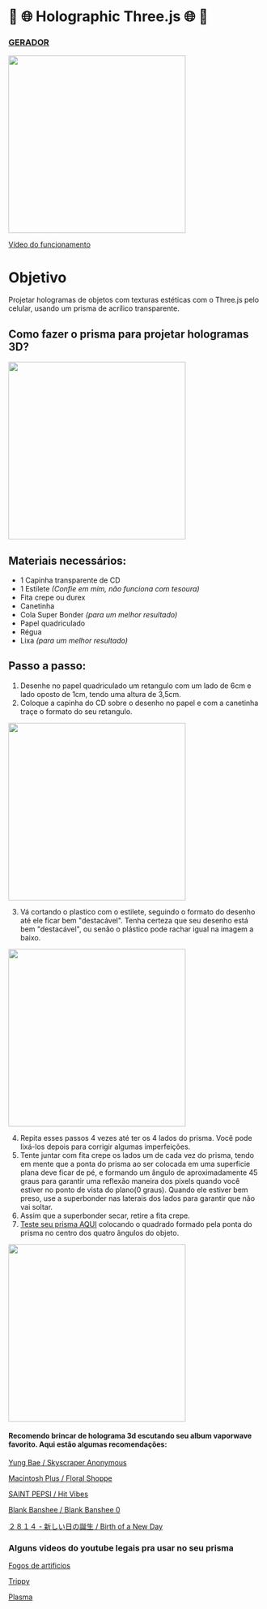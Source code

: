 # :crystal_ball: :globe_with_meridians: Holographic Three.js :globe_with_meridians: :crystal_ball:

### [ GERADOR ](http://anabastos.github.io/holographic-threejs)

<img src="/imgs/prisma.jpg" width="350">

[ Vídeo do funcionamento ](https://www.instagram.com/p/BPVgw70FEFW/)

# Objetivo
Projetar hologramas de objetos com texturas estéticas com o Three.js pelo celular, usando um prisma de acrílico transparente.

## Como fazer o prisma para projetar hologramas 3D?

<img src="/imgs/materiais.jpg" width="350">

## Materiais necessários:
* 1 Capinha transparente de CD
* 1 Estilete *(Confie em mim, não funciona com tesoura)*
* Fita crepe ou durex
* Canetinha
* Cola Super Bonder *(para um melhor resultado)*
* Papel quadriculado
* Régua
* Lixa *(para um melhor resultado)*

## Passo a passo:
1. Desenhe no papel quadriculado um retangulo com um lado de 6cm e lado oposto de 1cm, tendo uma altura de 3,5cm.
2. Coloque a capinha do CD sobre o desenho no papel e com a canetinha traçe o formato do seu retangulo.

<img src="/imgs/cortando.jpg" width="350">

3. Vá cortando o plastico com o estilete, seguindo o formato do desenho até ele ficar bem "destacável". Tenha certeza que seu desenho está bem "destacável", ou senão o plástico pode rachar igual na imagem a baixo.

<img src="/imgs/rachado.jpg" width="350">

4. Repita esses passos 4 vezes até ter os 4 lados do prisma. Você pode lixá-los depois para corrigir algumas imperfeições.
5. Tente juntar com fita crepe os lados um de cada vez do prisma, tendo em mente que a ponta do prisma ao ser colocada em uma superficie plana deve ficar de pé, e formando um ângulo de aproximadamente 45 graus para garantir uma reflexão maneira dos pixels quando você estiver no ponto de vista do plano(0 graus). Quando ele estiver bem preso, use a superbonder nas laterais dos lados para garantir que não vai soltar.
6. Assim que a superbonder secar, retire a fita crepe.
7. [ Teste seu prisma AQUI](http://anabastos.github.io/holographic-threejs) colocando o quadrado formado pela ponta do prisma no centro dos quatro ângulos do objeto.

<img src="/imgs/prisma.jpg" width="350">

#### Recomendo brincar de holograma 3d escutando seu album vaporwave favorito. Aqui estão algumas recomendações:
[Yung Bae / Skyscraper Anonymous](https://youtu.be/Qr-0bJ89gFs)

[Macintosh Plus / Floral Shoppe](https://youtu.be/YcsYSJwewWk)

[SAINT PEPSI / Hit Vibes](https://youtu.be/3r2zleGxv7w)

[Blank Banshee / Blank Banshee 0](https://youtu.be/8oBbJg_PqbU)

[２８１４ - 新しい日の誕生 / Birth of a New Day](https://youtu.be/F9L4q-0Pi4E)

### Alguns videos do youtube legais pra usar no seu prisma

[Fogos de artificios](https://youtu.be/XaGhAYseIFg)

[Trippy](https://youtu.be/-ilRi8Xel9Y)

[Plasma](https://youtu.be/ASX_d0H0HYw)



